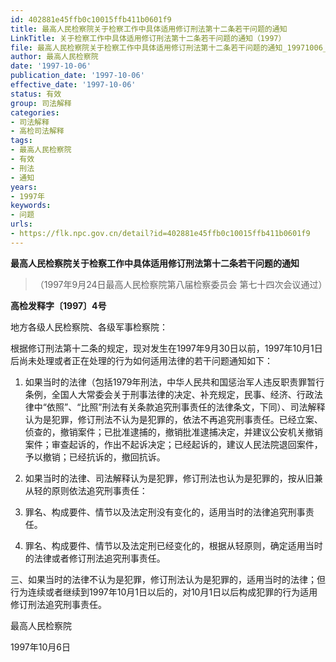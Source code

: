 ```yaml
---
id: 402881e45ffb0c10015ffb411b0601f9
title: 最高人民检察院关于检察工作中具体适用修订刑法第十二条若干问题的通知
LinkTitle: 关于检察工作中具体适用修订刑法第十二条若干问题的通知（1997）
file: 最高人民检察院关于检察工作中具体适用修订刑法第十二条若干问题的通知_19971006_402881e45ffb0c10015ffb411b0601f9.docx
author: 最高人民检察院
date: '1997-10-06'
publication_date: '1997-10-06'
effective_date: '1997-10-06'
status: 有效
group: 司法解释
categories:
- 司法解释
- 高检司法解释
tags:
- 最高人民检察院
- 有效
- 刑法
- 通知
years:
- 1997年
keywords:
- 问题
urls:
- https://flk.npc.gov.cn/detail?id=402881e45ffb0c10015ffb411b0601f9
---
```


**最高人民检察院关于检察工作中具体适用修订刑法第十二条若干问题的通知**

> （1997年9月24日最高人民检察院第八届检察委员会
> 第七十四次会议通过）

**高检发释字〔1997〕4号**

地方各级人民检察院、各级军事检察院：

根据修订刑法第十二条的规定，现对发生在1997年9月30日以前，1997年10月1日后尚未处理或者正在处理的行为如何适用法律的若干问题通知如下：

1. 如果当时的法律（包括1979年刑法，中华人民共和国惩治军人违反职责罪暂行条例，全国人大常委会关于刑事法律的决定、补充规定，民事、经济、行政法律中“依照”、“比照”刑法有关条款追究刑事责任的法律条文，下同）、司法解释认为是犯罪，修订刑法不认为是犯罪的，依法不再追究刑事责任。已经立案、侦查的，撤销案件；已批准逮捕的，撤销批准逮捕决定，并建议公安机关撤销案件；审查起诉的，作出不起诉决定；已经起诉的，建议人民法院退回案件，予以撤销；已经抗诉的，撤回抗诉。

2. 如果当时的法律、司法解释认为是犯罪，修订刑法也认为是犯罪的，按从旧兼从轻的原则依法追究刑事责任：

3. 罪名、构成要件、情节以及法定刑没有变化的，适用当时的法律追究刑事责任。

4. 罪名、构成要件、情节以及法定刑已经变化的，根据从轻原则，确定适用当时的法律或者修订刑法追究刑事责任。

三、如果当时的法律不认为是犯罪，修订刑法认为是犯罪的，适用当时的法律；但行为连续或者继续到1997年10月1日以后的，对10月1日以后构成犯罪的行为适用修订刑法追究刑事责任。

最高人民检察院

1997年10月6日
